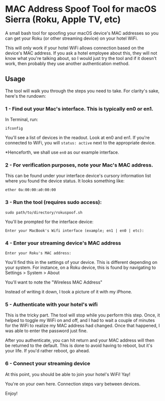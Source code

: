 # MAC Address Spoof Tool for macOS Sierra (Roku, Apple TV, etc)
A small bash tool for spoofing your macOS device's MAC addresses so you can get your Roku (or other streaming 
device) on your hotel WiFi. 

This will only work if your hotel WiFi allows connection based on the device's MAC address. If you ask a
hotel employee about this, they will not know what you're talking about, so I would just try the tool and 
if it doesn't work, then probably they use another authentication method.

## Usage

The tool will walk you through the steps you need to take. For clarity's sake, here's the rundown:

### 1 - Find out your Mac's interface. This is typically en0 or en1. 

In Terminal, run:

`ifconfig`

You'll see a list of devices in the readout. Look at en0 and en1. If you're connected to WiFi, 
you will `status: active` next to the appropriate device. 

*Henceforth, we shall use `en0` as our example interface.

### 2 - For verification purposes, note your Mac's MAC address. 

This can be found under your interface device's 
cursory information list where you found the device status. It looks something like:

`ether 0a:00:00:a0:00:00`

### 3 - Run the tool (requires sudo access):

`sudo path/to/directory/rokuspoof.sh`

You'll be prompted for the interface device:

`Enter your MacBook's Wifi interface (example; en1 | en0 | etc):`

### 4 - Enter your streaming device's MAC address

`Enter your Roku's MAC address:`

You'll find this in the settings of your device. This is different depending on your system. 
For instance, on a Roku device, this is found by navigating to Settings > System > About

You'll want to note the "Wireless MAC Address"

Instead of writing it down, I took a picture of it with my iPhone.

### 5 - Authenticate with your hotel's wifi

This is the tricky part. The tool will stop while you perform this step. Once, it helped to toggle my WiFi on and off, 
and I had to wait a couple of minutes for the WiFi to realize my MAC address had changed. Once that happened, I 
was able to enter the password just fine.

After you authenticate, you can hit return and your MAC address will then be returned to the default. 
This is done to avoid having to reboot, but it's your life. If you'd rather reboot, go ahead.

### 6 - Connect your streaming device

At this point, you should be able to join your hotel's WiFi! Yay! 

You're on your own here. Connection steps vary between devices.

Enjoy!

